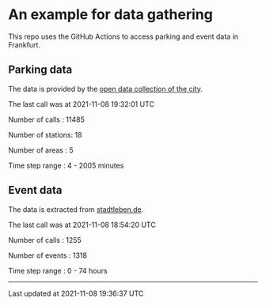 # An example for data gathering

This repo uses the GitHub Actions to access parking and event data in Frankfurt.

## Parking data
The data is provided by the [open data collection of the city](https://www.offenedaten.frankfurt.de/).

The last call was at 2021-11-08 19:32:01 UTC

Number of calls   : 11485

Number of stations:    18

Number of areas   :     5

Time step range   :     4 -  2005 minutes


## Event data
The data is extracted from [stadtleben.de](https://stadtleben.de/frankfurt/).

The last call was at 2021-11-08 18:54:20 UTC

Number of calls   : 1255

Number of events  : 1318

Time step range   :    0 -   74 hours


----

Last updated at 2021-11-08 19:36:37 UTC
